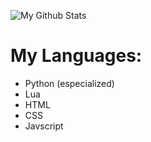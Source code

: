 ![My Github Stats](https://github-profile-trophy.vercel.app/?username=RubberSpring)<br>
# My Languages:

* Python (especialized)
* Lua
* HTML
* CSS
* Javscript
